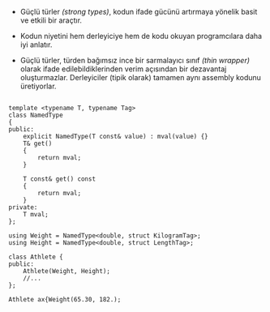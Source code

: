 - Güçlü türler _(strong types)_, kodun ifade gücünü artırmaya yönelik basit ve etkili bir araçtır. 
- Kodun niyetini hem derleyiciye hem de kodu okuyan programcılara daha iyi anlatır.

- Güçlü türler, türden bağımsız ince bir sarmalayıcı sınıf _(thin wrapper)_ olarak ifade edilebildiklerinden verim açısından bir dezavantaj oluşturmazlar.
Derleyiciler (tipik olarak) tamamen aynı assembly kodunu üretiyorlar.

```

template <typename T, typename Tag>
class NamedType
{
public:
    explicit NamedType(T const& value) : mval(value) {}
    T& get()
    {
        return mval;
    }
    
    T const& get() const 
    {
        return mval;
    }
private:
    T mval;
};

using Weight = NamedType<double, struct KilogramTag>;
using Height = NamedType<double, struct LengthTag>;

class Athlete {
public:
    Athlete(Weight, Height);
    //...
};

Athlete ax{Weight(65.30, 182.);
```
<!--
-->
